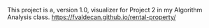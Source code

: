 This project is a, version 1.0, visualizer for Project 2 in my Algorithm Analysis class. https://fvaldecan.github.io/rental-property/
